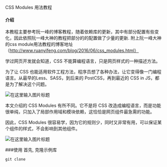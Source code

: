 CSS Modules 用法教程

#### 介绍
本教程主要参考阮一峰的博客教程，随着依赖库的更新，其中有部分配置有些变化，因此依照阮一峰大神的教程把部分的的配置做了少量的更新. 附上阮一峰大神的css module用法教程的博客地址（http://www.ruanyifeng.com/blog/2016/06/css_modules.html）

学过网页开发就会知道，CSS 不能算编程语言，只是网页样式的一种描述方法。

为了让 CSS 也能适用软件工程方法，程序员想了各种办法，让它变得像一门编程语言。从最早的Less、SASS，到后来的 PostCSS，再到最近的 CSS in JS，都是为了解决这个问题。

![](https://images.gitee.com/uploads/images/2019/0813/150704_2e9a1924_1707251.png "在这里输入图片标题")

本文介绍的 CSS Modules 有所不同。它不是将 CSS 改造成编程语言，而是功能很单纯，只加入了局部作用域和模块依赖，这恰恰是网页组件最急需的功能。

因此，CSS Modules 很容易学，因为它的规则少，同时又非常有用，可以保证某个组件的样式，不会影响到其他组件。

![](https://images.gitee.com/uploads/images/2019/0813/160900_42a8979d_1707251.png "在这里输入图片标题")

###使用
首先, 克隆示例库
```
git clone 
```